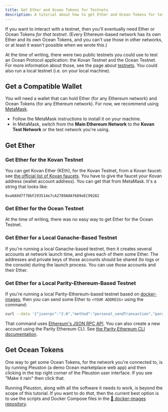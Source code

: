 ```yaml
---
title: Get Ether and Ocean Tokens for Testnets
description: A tutorial about how to get Ether and Ocean Tokens for testnets.
---
```


If you want to interact with a testnet, then you'll eventually need Ether or Ocean Tokens _for that testnet_. (Every Ethereum-based network has its own Ether and its own Ocean Tokens, and you can't use those in other networks, or at least it wasn't possible when we wrote this.)

At the time of writing, there were two public testnets you could use to test an Ocean Protocol application: the Kovan Testnet and the Ocean Testnet. For more information about those, see the page about [testnets](/concepts/testnets/). You could also run a local testnet (i.e. on your local machine).

## Get a Compatible Wallet

You will need a wallet that can hold Ether (for any Ethereum network) and Ocean Tokens (for any Ethereum network). For now, we recommend using [MetaMask](https://metamask.io/).

- Follow the MetaMask instructions to install it on your machine.
- In MetaMask, switch from the **Main Ethereum Network** to the **Kovan Test Network** or the test network you're using.

## Get Ether

### Get Ether for the Kovan Testnet

You can get Kovan Ether (KEth), for the Kovan Testnet, from a Kovan faucet: see [the official list of Kovan faucets](https://github.com/kovan-testnet/faucet). You have to give the faucet your Kovan address (wallet account address). You can get that from MetaMask. It's a string that looks like:

```text
0xa0A9d7f78bF293514e7cA2789A0Af689eEC99282
```

### Get Ether for the Ocean Testnet

At the time of writing, there was no easy way to get Ether for the Ocean Testnet.

### Get Ether for a Local Ganache-Based Testnet

If you're running a local Ganache-based testnet, then it creates several accounts at network launch time, and gives each of them some Ether. The addresses and private keys of those accounts should be shared (to logs or the console) during the launch process. You can use those accounts and their Ether.

### Get Ether for a Local Parity-Ethereum-Based Testnet

If you're running a local Parity-Ethereum-based testnet based on [docker-images](https://github.com/oceanprotocol/docker-images), then you can send some Ether to `<YOUR ADDRESS>` using the command:

```bash
curl --data '{"jsonrpc":"2.0","method":"personal_sendTransaction","params":[{"from":"0x00Bd138aBD70e2F00903268F3Db08f2D25677C9e","to":"<YOUR ADDRESS>","value":"0x7FFFFFFFFFFFFFFFFFF"}, "node0"],"id":0}' -H "Content-Type: application/json" -X POST localhost:8545
```

That command uses [Ethereum's JSON RPC API](https://wiki.parity.io/JSONRPC.html). You can also create a new account using the Parity Ethereum CLI. See [the Parity Ethereum CLI documentation](https://wiki.parity.io/CLI-Sub-commands).

## Get Ocean Tokens

One way to get some Ocean Tokens, for the network you're connected to, is by running Pleuston (a demo Ocean marketplace web app) and then clicking in the top right corner of the Pleuston user interface. If you see "Make it rain" then click that.

Running Pleuston, along with all the software it needs to work, is beyond the scope of this tutorial. If you want to do _that_, then the current best option is to use the scripts and Docker Compose files in the [🐳 docker-images repository](https://github.com/oceanprotocol/docker-images).

<repo name="docker-images"></repo>
